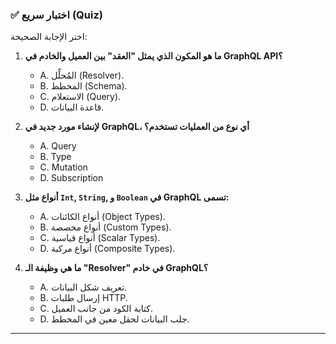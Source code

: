 ### ✅ اختبار سريع (Quiz)
اختر الإجابة الصحيحة:

1.  **ما هو المكون الذي يمثل "العقد" بين العميل والخادم في GraphQL API؟**
    * A. المُحلِّل (Resolver).
    * B. المخطط (Schema).
    * C. الاستعلام (Query).
    * D. قاعدة البيانات.

2.  **لإنشاء مورد جديد في GraphQL، أي نوع من العمليات تستخدم؟**
    * A. Query
    * B. Type
    * C. Mutation
    * D. Subscription

3.  **أنواع مثل `Int`, `String`, و `Boolean` في GraphQL تسمى:**
    * A. أنواع الكائنات (Object Types).
    * B. أنواع مخصصة (Custom Types).
    * C. أنواع قياسية (Scalar Types).
    * D. أنواع مركبة (Composite Types).

4.  **ما هي وظيفة الـ "Resolver" في خادم GraphQL؟**
    * A. تعريف شكل البيانات.
    * B. إرسال طلبات HTTP.
    * C. كتابة الكود من جانب العميل.
    * D. جلب البيانات لحقل معين في المخطط.

---